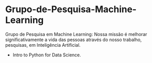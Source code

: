 # Grupo-de-Pesquisa-Machine-Learning
Grupo de Pesquisa em Machine Learning: Nossa missão é melhorar significativamente a vida das pessoas através do nosso trabalho, pesquisas, em Inteligência Artificial.
-  Intro to Python for Data Science.
